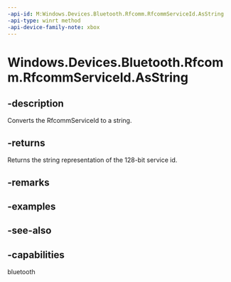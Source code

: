```yaml
---
-api-id: M:Windows.Devices.Bluetooth.Rfcomm.RfcommServiceId.AsString
-api-type: winrt method
-api-device-family-note: xbox
---
```


<!-- Method syntax
public string AsString()
-->

# Windows.Devices.Bluetooth.Rfcomm.RfcommServiceId.AsString

## -description
Converts the RfcommServiceId to a string.

## -returns
Returns the string representation of the 128-bit service id.

## -remarks

## -examples

## -see-also

## -capabilities
bluetooth
